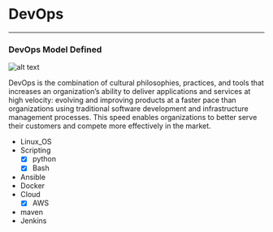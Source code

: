 # DevOps
---

### DevOps Model Defined

![alt text](https://www.startpage.com/av/proxy-image?piurl=https%3A%2F%2Fwww.shalb.com%2Fwp-content%2Fuploads%2F2019%2F11%2FDevops1.jpeg&sp=1671568935T2013ca85924196f753919f1cb857e6a324ced65c2740f23af0e3eadb0ee33585)


DevOps is the combination of cultural philosophies, practices, and tools that increases an organization’s ability to deliver applications
and services at high velocity: evolving and improving products at a faster pace than organizations using traditional software development
and infrastructure management processes. This speed enables organizations to better serve their customers and
compete more effectively in the market.

* Linux_OS  
* Scripting  
    - [x] python
    - [x] Bash 
* Ansible 
* Docker 
* Cloud 
    - [x] AWS
* maven
* Jenkins 
